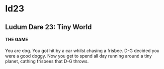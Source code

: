 ld23
====

Ludum Dare 23: Tiny World
-------------------------

#### THE GAME

You are dog. You got hit by a car whilst chasing a frisbee. D-G decided you were a good doggy.
Now you get to spend all day running around a tiny planet, cathing frisbees that D-G throws.